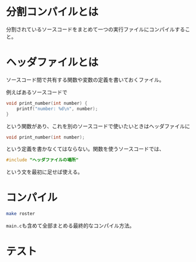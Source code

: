# 分割コンパイルとは

分割されているソースコードをまとめて一つの実行ファイルにコンパイルすること。

# ヘッダファイルとは

ソースコード間で共有する関数や変数の定義を書いておくファイル。

例えばあるソースコードで

```c
void print_number(int number) {
	printf("number: %d\n", number);
}
```

という関数があり、これを別のソースコードで使いたいときはヘッダファイルに

```c
void print_number(int number);
```

という定義を書かなくてはならない。関数を使うソースコードでは、

```c
#include "ヘッダファイルの場所"
```

という文を最初に足せば使える。

# コンパイル

```bash
make roster
```

`main.c`も含めて全部まとめる最終的なコンパイル方法。

# テスト

